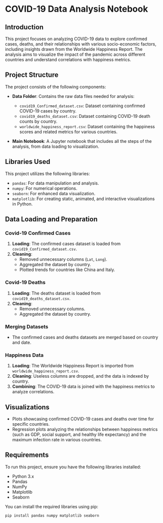 # COVID-19 Data Analysis Notebook

## Introduction
This project focuses on analyzing COVID-19 data to explore confirmed cases, deaths, and their relationships with various socio-economic factors, including insights drawn from the Worldwide Happiness Report. The analysis aims to visualize the impact of the pandemic across different countries and understand correlations with happiness metrics.


## Project Structure

The project consists of the following components:

- **Data Folder**: Contains the raw data files needed for analysis:
  - `covid19_Confirmed_dataset.csv`: Dataset containing confirmed COVID-19 cases by country.
  - `covid19_deaths_dataset.csv`: Dataset containing COVID-19 death counts by country.
  - `worldwide_happiness_report.csv`: Dataset containing the happiness scores and related metrics for various countries.

- **Main Notebook**: A Jupyter notebook that includes all the steps of the analysis, from data loading to visualization.

## Libraries Used
This project utilizes the following libraries:
- `pandas`: For data manipulation and analysis.
- `numpy`: For numerical operations.
- `seaborn`: For enhanced data visualization.
- `matplotlib`: For creating static, animated, and interactive visualizations in Python.

## Data Loading and Preparation

### Covid-19 Confirmed Cases
1. **Loading**: The confirmed cases dataset is loaded from `covid19_Confirmed_dataset.csv`.
2. **Cleaning**:
   - Removed unnecessary columns (`Lat`, `Long`).
   - Aggregated the dataset by country.
   - Plotted trends for countries like China and Italy.

### Covid-19 Deaths
1. **Loading**: The deaths dataset is loaded from `covid19_deaths_dataset.csv`.
2. **Cleaning**:
   - Removed unnecessary columns.
   - Aggregated the dataset by country.

### Merging Datasets
- The confirmed cases and deaths datasets are merged based on country and date.

### Happiness Data
1. **Loading**: The Worldwide Happiness Report is imported from `worldwide_happiness_report.csv`.
2. **Cleaning**: Useless columns are dropped, and the data is indexed by country.
3. **Combining**: The COVID-19 data is joined with the happiness metrics to analyze correlations.

## Visualizations
- Plots showcasing confirmed COVID-19 cases and deaths over time for specific countries.
- Regression plots analyzing the relationships between happiness metrics (such as GDP, social support, and healthy life expectancy) and the maximum infection rate in various countries.

## Requirements
To run this project, ensure you have the following libraries installed:
- Python 3.x
- Pandas
- NumPy
- Matplotlib
- Seaborn

You can install the required libraries using pip:
```bash
pip install pandas numpy matplotlib seaborn
